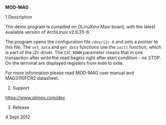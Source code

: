 **MOD-MAG**

1.Description

The demo program is compiled on OLinuXino Maxi board, with the latest available version of ArchLinux v2.6.35-6.

The program opens the configuration file ``/dev/i2c-0`` and sets a pointer to this file.
The ``set_data`` and ``get_data`` functions use the ``ioctl`` function, which is part of the i2c driver.
The ``I2C_RDWR`` parameter means that in one transaction after write the read begins right after start condition - no STOP.
On the terminal are displayed registers from ``0x00`` to ``0x08``. 

For more information please read MOD-MAG user manual and MAG3110FCR2 datasheet.

2. Support

https://www.olimex.com/dev

3. Release

4 Sept 2012
